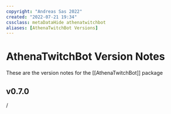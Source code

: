 ```yaml
---
copyright: "Andreas Sas 2022"
created: "2022-07-21 19:34"
cssclass: metaDataHide athenatwitchbot
aliases: [AthenaTwitchBot Versions]
---
```


# AthenaTwitchBot Version Notes
These are the version notes for the [[AthenaTwitchBot]] package


## v0.7.0
/